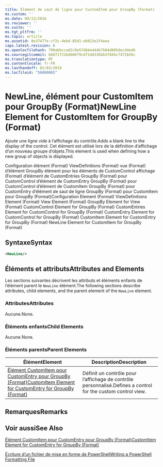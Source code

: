 ```yaml
---
title: Élément de saut de ligne pour CustomItem pour GroupBy (Format) | Microsoft Docs
ms.custom: ''
ms.date: 09/13/2016
ms.reviewer: ''
ms.suite: ''
ms.tgt_pltfrm: ''
ms.topic: article
ms.assetid: 8e37477e-cf2c-4ebd-85d1-eb923e2f4eea
caps.latest.revision: 6
ms.openlocfilehash: 790abbccad2c9e57d64e444b7b04d805decd4ed6
ms.sourcegitcommit: b6871f21bd666f9cd71dd336bb3f844cf472b56c
ms.translationtype: MT
ms.contentlocale: fr-FR
ms.lasthandoff: 02/03/2019
ms.locfileid: "56860065"
---
```

# <a name="newline-element-for-customitem-for-groupby-format"></a><span data-ttu-id="99582-102">NewLine, élément pour CustomItem pour GroupBy (Format)</span><span class="sxs-lookup"><span data-stu-id="99582-102">NewLine Element for CustomItem for GroupBy (Format)</span></span>

<span data-ttu-id="99582-103">Ajoute une ligne vide à l’affichage du contrôle.</span><span class="sxs-lookup"><span data-stu-id="99582-103">Adds a blank line to the display of the control.</span></span> <span data-ttu-id="99582-104">Cet élément est utilisé lors de la définition d’affichage d’un nouveau groupe d’objets.</span><span class="sxs-lookup"><span data-stu-id="99582-104">This element is used when defining how a new group of objects is displayed.</span></span>

<span data-ttu-id="99582-105">Configuration élément (Format) ViewDefinitions (Format) vue (Format) d’élément GroupBy élément pour les éléments de CustomControl affichage (Format) d’élément de CustomEntries GroupBy (Format) pour CustomControl d’élément de CustomEntry GroupBy (Format) pour CustomControl d’élément de CustomItem GroupBy (Format) pour CustomEntry d’élément de saut de ligne GroupBy (Format) pour CustomItem pour GroupBy (Format)</span><span class="sxs-lookup"><span data-stu-id="99582-105">Configuration Element (Format) ViewDefinitions Element (Format) View Element (Format) GroupBy Element for View (Format) CustomControl Element for GroupBy (Format) CustomEntries Element for CustomControl for GroupBy (Format) CustomEntry Element for CustomControl for GroupBy (Format) CustomItem Element for CustomEntry for GroupBy (Format) NewLine Element for CustomItem for GroupBy (Format)</span></span>

## <a name="syntax"></a><span data-ttu-id="99582-106">Syntaxe</span><span class="sxs-lookup"><span data-stu-id="99582-106">Syntax</span></span>

```xml
<NewLine/>
```

## <a name="attributes-and-elements"></a><span data-ttu-id="99582-107">Éléments et attributs</span><span class="sxs-lookup"><span data-stu-id="99582-107">Attributes and Elements</span></span>

<span data-ttu-id="99582-108">Les sections suivantes décrivent les attributs et éléments enfants de l’élément parent le `NewLine` élément.</span><span class="sxs-lookup"><span data-stu-id="99582-108">The following sections describe attributes, child elements, and the parent element of the `NewLine` element.</span></span>

### <a name="attributes"></a><span data-ttu-id="99582-109">Attributes</span><span class="sxs-lookup"><span data-stu-id="99582-109">Attributes</span></span>

<span data-ttu-id="99582-110">Aucune.</span><span class="sxs-lookup"><span data-stu-id="99582-110">None.</span></span>

### <a name="child-elements"></a><span data-ttu-id="99582-111">Éléments enfants</span><span class="sxs-lookup"><span data-stu-id="99582-111">Child Elements</span></span>

<span data-ttu-id="99582-112">Aucune.</span><span class="sxs-lookup"><span data-stu-id="99582-112">None.</span></span>

### <a name="parent-elements"></a><span data-ttu-id="99582-113">Éléments parents</span><span class="sxs-lookup"><span data-stu-id="99582-113">Parent Elements</span></span>

|<span data-ttu-id="99582-114">Élément</span><span class="sxs-lookup"><span data-stu-id="99582-114">Element</span></span>|<span data-ttu-id="99582-115">Description</span><span class="sxs-lookup"><span data-stu-id="99582-115">Description</span></span>|
|-------------|-----------------|
|[<span data-ttu-id="99582-116">Élément CustomItem pour CustomEntry pour GroupBy (Format)</span><span class="sxs-lookup"><span data-stu-id="99582-116">CustomItem Element for CustomEntry for GroupBy (Format)</span></span>](./customitem-element-for-customentry-for-groupby-format.md)|<span data-ttu-id="99582-117">Définit un contrôle pour l’affichage de contrôle personnalisé.</span><span class="sxs-lookup"><span data-stu-id="99582-117">Defines a control for the custom control view.</span></span>|

## <a name="remarks"></a><span data-ttu-id="99582-118">Remarques</span><span class="sxs-lookup"><span data-stu-id="99582-118">Remarks</span></span>

## <a name="see-also"></a><span data-ttu-id="99582-119">Voir aussi</span><span class="sxs-lookup"><span data-stu-id="99582-119">See Also</span></span>

[<span data-ttu-id="99582-120">Élément CustomItem pour CustomEntry pour GroupBy (Format)</span><span class="sxs-lookup"><span data-stu-id="99582-120">CustomItem Element for CustomEntry for GroupBy (Format)</span></span>](./customitem-element-for-customentry-for-groupby-format.md)

[<span data-ttu-id="99582-121">Écriture d’un fichier de mise en forme de PowerShell</span><span class="sxs-lookup"><span data-stu-id="99582-121">Writing a PowerShell Formatting File</span></span>](./writing-a-powershell-formatting-file.md)
